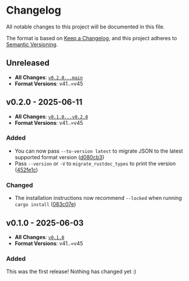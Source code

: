 # Changelog

All notable changes to this project will be documented in this file.

The format is based on [Keep a Changelog](https://keepachangelog.com/en/1.1.0/), and this project adheres to [Semantic Versioning](https://semver.org/spec/v2.0.0.html).

## Unreleased

- **All Changes**: [`v0.2.0...main`](https://github.com/BD103/migrate_rustdoc_json/compare/v0.2.0...main)
- **Format Versions**: v41..=v45

## v0.2.0 - 2025-06-11

- **All Changes**: [`v0.1.0...v0.2.0`](https://github.com/BD103/migrate_rustdoc_json/compare/v0.1.0...v0.2.0)
- **Format Versions**: v41..=v45

### Added

- You can now pass `--to-version latest` to migrate JSON to the latest supported format version ([d080cb3](https://github.com/BD103/migrate_rustdoc_json/commit/d080cb38d20eb8e22e44d83e0e498b9e867e98f3))
- Pass `--version` or `-V` to `migrate_rustdoc_types` to print the version ([452fe1c](https://github.com/BD103/migrate_rustdoc_json/commit/452fe1c332b0a43b77340fa6cc70525c1bdb4e01))

### Changed

- The installation instructions now recommend `--locked` when running `cargo install` ([083c07e](https://github.com/BD103/migrate_rustdoc_json/commit/083c07e5a7ee635f31f9e20d5823a9e5b89dd10f))

## v0.1.0 - 2025-06-03

- **All Changes**: [`v0.1.0`](https://github.com/BD103/migrate_rustdoc_json/commits/v0.1.0)
- **Format Versions**: v41..=v45

### Added

This was the first release! Nothing has changed yet :)
